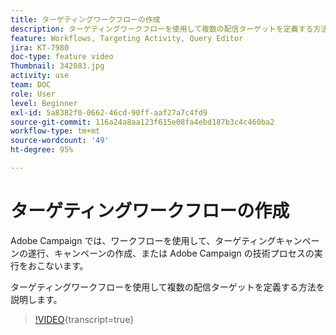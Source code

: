 ```yaml
---
title: ターゲティングワークフローの作成
description: ターゲティングワークフローを使用して複数の配信ターゲットを定義する方法を説明します。
feature: Workflows, Targeting Activity, Query Editor
jira: KT-7980
doc-type: feature video
Thumbnail: 342083.jpg
activity: use
team: DOC
role: User
level: Beginner
exl-id: 5a8382f0-0662-46cd-90ff-aaf27a7c4fd9
source-git-commit: 116a24a8aa123f615e08fa4ebd187b3c4c460ba2
workflow-type: tm+mt
source-wordcount: '49'
ht-degree: 95%

---
```



# ターゲティングワークフローの作成

Adobe Campaign では、ワークフローを使用して、ターゲティングキャンペーンの遂行、キャンペーンの作成、または Adobe Campaign の技術プロセスの実行をおこないます。

ターゲティングワークフローを使用して複数の配信ターゲットを定義する方法を説明します。

>[!VIDEO](https://video.tv.adobe.com/v/342083?quality=12&learn=on){transcript=true}
